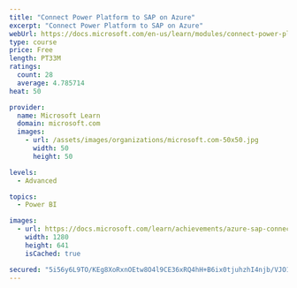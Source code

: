 ```yaml
---
title: "Connect Power Platform to SAP on Azure"
excerpt: "Connect Power Platform to SAP on Azure"
webUrl: https://docs.microsoft.com/en-us/learn/modules/connect-power-platform-to-sap-azure/
type: course
price: Free
length: PT33M
ratings:
  count: 28
  average: 4.785714
heat: 50

provider:
  name: Microsoft Learn
  domain: microsoft.com
  images:
    - url: /assets/images/organizations/microsoft.com-50x50.jpg
      width: 50
      height: 50

levels:
  - Advanced

topics:
  - Power BI

images:
  - url: https://docs.microsoft.com/learn/achievements/azure-sap-connect-power-platform-social.png
    width: 1280
    height: 641
    isCached: true

secured: "5i56y6L9TO/KEg8XoRxnOEtw8O4l9CE36xRQ4hH+B6ix0tjuhzhI4njb/VJO1R02T8sbL0saBzeqrbTFgvu/Arvix2C4g7ziuCMdJbqTlxKvzTrUlN8qYOnd1N3QbgLpXq86Ytk+Ko6Ii3zPkvByz1XEP+eY1iZZWySdbRtmotN0xWYFXLFndrBU5hlxG8V7atbB4MuVemYPRfBLqedLRRSZLV4CphgQxPFZSPrcXHrT75/ug62/5gGBzuK1ILBr1cJbrgnv1mMhOZeK/TygacClXQF1pddPvbPjRFsjxrCJa8NFLLGGLbDnhQiuR+9cSIexwxHquDuvD5g7A9u46JEPwEsf4imIcLiNCeiutUt4YgjG4F6mFhcAWsMxsZtIIsuuHiADfUzsaGVxBj7U+XVg05fPpQ5RTnfG9MCaUIk=;LRtOsmy0sRSJqHlqHPbZRA=="
---
```


